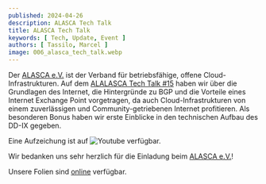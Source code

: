 ```yaml
---
published: 2024-04-26
description: ALASCA Tech Talk
title: ALASCA Tech Talk
keywords: [ Tech, Update, Event ]
authors: [ Tassilo, Marcel ]
image: 006_alasca_tech_talk.webp
---
```


Der [ALASCA e.V.](https://alasca.cloud) ist der Verband für betriebsfähige, offene Cloud-Infrastrukturen. Auf dem [ALALASCA Tech Talk #15](https://alasca.cloud/en/alasca-tech-talk-15/) haben wir über die Grundlagen des Internet, die Hintergründe zu BGP und die Vorteile eines Internet Exchange Point vorgetragen, da auch Cloud-Infrastrukturen von einem zuverlässigen und Community-getriebenen Internet profitieren. Als besonderen Bonus haben wir erste Einblicke in den technischen Aufbau des DD-IX gegeben.

Eine Aufzeichung ist auf ![Youtube](https://youtu.be/ieWTCBEq5IA) verfügbar.

Wir bedanken uns sehr herzlich für die Einladung beim [ALASCA e.V.](https://alasca.cloud)!

Unsere Folien sind [online](https://talks.dd-ix.net/alasca2024/alasca2024.pdf) verfügbar.
